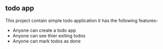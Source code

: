 ## todo app
This project contain simple todo application 
it has the following features-

- Anyone can create a todo app 
- Anyone can see thier exiting todos 
- Anyone can mark todos as done 